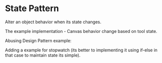 # State Pattern

Alter an object behavior when its state changes.

The example implementation - Canvas behavior change based on tool state.

Abusing Design Pattern example:

Adding a example for stopwatch (its better to implementing it using if-else in that case to maintain state its simple).
